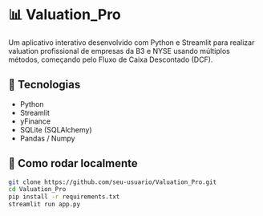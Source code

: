 # 📊 Valuation_Pro

Um aplicativo interativo desenvolvido com Python e Streamlit para realizar valuation profissional de empresas da B3 e NYSE usando múltiplos métodos, começando pelo Fluxo de Caixa Descontado (DCF).

## 🔧 Tecnologias
- Python
- Streamlit
- yFinance
- SQLite (SQLAlchemy)
- Pandas / Numpy

## 🚀 Como rodar localmente

```bash
git clone https://github.com/seu-usuario/Valuation_Pro.git
cd Valuation_Pro
pip install -r requirements.txt
streamlit run app.py
